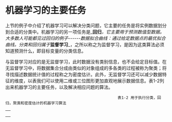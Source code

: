 # 机器学习的主要任务

上节的例子中介绍了机器学习可以解决分类问题，它主要的任务是将实例数据划分到合适的分类中。机器学习的另一项任务是_**回归**_，它主要用于预测数值型数据。大多数人可能都见过回归的例子------数据拟合曲线：通过给定数据点的最优拟合曲线。分类和回归属于_**监督学习**_，之所以称之为监督学习，是因为这类算法必须知道预测什么，即目标变量的分类信息。

与监督学习对应的是无监督学习，此时数据没有类别信息，也不会给定目标值。在无监督学习中，将数据集合分成由类似的对象组成的多各类的过程被称为聚类；将寻找描述数据统计值的过程称之为密度估计。此外，无监督学习还可以减少数据特征的维度，以表我们可以使用二维或三位图形更加直观地展示数据信息。表1-2列出来机器学习的主要任务，以及解决相应问题的算法。

```
                                                 表1-2 用于执行分类，回归，聚类和密度估计的机器学习算法
```

|  |
| :--- |
|  |
|  |
|  |



